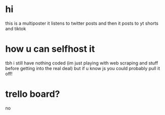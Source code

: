 # hi

this is a multiposter
it listens to twitter posts
and then it posts to yt shorts and tiktok

# how u can selfhost it

tbh i still have nothing coded (im just playing with web scraping and stuff before getting into the real deal)
but if u know js you could probably pull it off!

# trello board?

no
